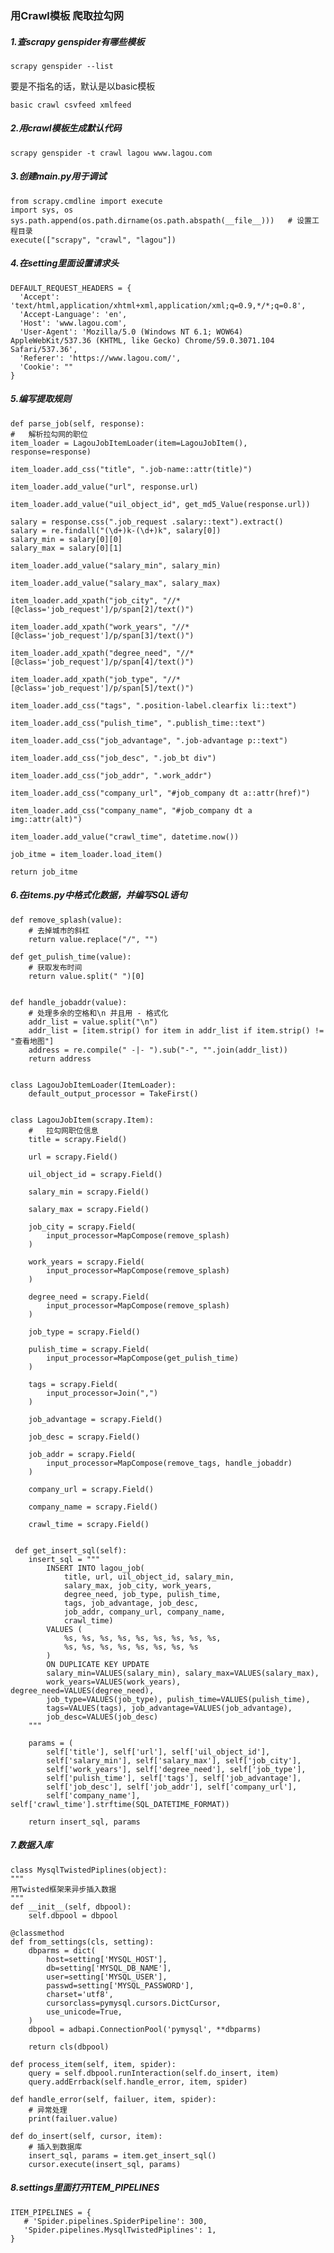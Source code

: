 ### 用Crawl模板 爬取拉勾网

##### 1.查scrapy genspider有哪些模板
    scrapy genspider --list
  要是不指名的话，默认是以basic模板
  
  `
  basic
  crawl
  csvfeed
  xmlfeed
  `
##### 2.用crawl模板生成默认代码
    scrapy genspider -t crawl lagou www.lagou.com
    
##### 3.创建main.py用于调试
    from scrapy.cmdline import execute
    import sys, os
    sys.path.append(os.path.dirname(os.path.abspath(__file__)))   # 设置工程目录
    execute(["scrapy", "crawl", "lagou"])
 
##### 4.在setting里面设置请求头
    DEFAULT_REQUEST_HEADERS = {
      'Accept': 'text/html,application/xhtml+xml,application/xml;q=0.9,*/*;q=0.8',
      'Accept-Language': 'en',
      'Host': 'www.lagou.com',
      'User-Agent': 'Mozilla/5.0 (Windows NT 6.1; WOW64) AppleWebKit/537.36 (KHTML, like Gecko) Chrome/59.0.3071.104 Safari/537.36',
      'Referer': 'https://www.lagou.com/',
      'Cookie': ""
    }
    
##### 5.编写提取规则
    def parse_job(self, response):
    #   解析拉勾网的职位
    item_loader = LagouJobItemLoader(item=LagouJobItem(), response=response)

    item_loader.add_css("title", ".job-name::attr(title)")

    item_loader.add_value("url", response.url)

    item_loader.add_value("uil_object_id", get_md5_Value(response.url))

    salary = response.css(".job_request .salary::text").extract()
    salary = re.findall("(\d+)k-(\d+)k", salary[0])
    salary_min = salary[0][0]
    salary_max = salary[0][1]

    item_loader.add_value("salary_min", salary_min)

    item_loader.add_value("salary_max", salary_max)

    item_loader.add_xpath("job_city", "//*[@class='job_request']/p/span[2]/text()")

    item_loader.add_xpath("work_years", "//*[@class='job_request']/p/span[3]/text()")

    item_loader.add_xpath("degree_need", "//*[@class='job_request']/p/span[4]/text()")

    item_loader.add_xpath("job_type", "//*[@class='job_request']/p/span[5]/text()")

    item_loader.add_css("tags", ".position-label.clearfix li::text")

    item_loader.add_css("pulish_time", ".publish_time::text")

    item_loader.add_css("job_advantage", ".job-advantage p::text")

    item_loader.add_css("job_desc", ".job_bt div")

    item_loader.add_css("job_addr", ".work_addr")

    item_loader.add_css("company_url", "#job_company dt a::attr(href)")

    item_loader.add_css("company_name", "#job_company dt a img::attr(alt)")

    item_loader.add_value("crawl_time", datetime.now())

    job_itme = item_loader.load_item()

    return job_itme
    
    
    
    
##### 6.在items.py中格式化数据，并编写SQL语句
    def remove_splash(value):
        # 去掉城市的斜杠
        return value.replace("/", "")

    def get_pulish_time(value):
        # 获取发布时间
        return value.split(" ")[0]


    def handle_jobaddr(value):
        # 处理多余的空格和\n 并且用 - 格式化
        addr_list = value.split("\n")
        addr_list = [item.strip() for item in addr_list if item.strip() != "查看地图"]
        address = re.compile(" -|- ").sub("-", "".join(addr_list))
        return address
    
    
    class LagouJobItemLoader(ItemLoader):
        default_output_processor = TakeFirst()
    
    
    class LagouJobItem(scrapy.Item):
        #   拉勾网职位信息
        title = scrapy.Field()
    
        url = scrapy.Field()
    
        uil_object_id = scrapy.Field()
    
        salary_min = scrapy.Field()
    
        salary_max = scrapy.Field()
    
        job_city = scrapy.Field(
            input_processor=MapCompose(remove_splash)
        )
    
        work_years = scrapy.Field(
            input_processor=MapCompose(remove_splash)
        )
    
        degree_need = scrapy.Field(
            input_processor=MapCompose(remove_splash)
        )
    
        job_type = scrapy.Field()
    
        pulish_time = scrapy.Field(
            input_processor=MapCompose(get_pulish_time)
        )
    
        tags = scrapy.Field(
            input_processor=Join(",")
        )
    
        job_advantage = scrapy.Field()
    
        job_desc = scrapy.Field()
    
        job_addr = scrapy.Field(
            input_processor=MapCompose(remove_tags, handle_jobaddr)
        )
    
        company_url = scrapy.Field()
    
        company_name = scrapy.Field()
    
        crawl_time = scrapy.Field()
        
    
     def get_insert_sql(self):
        insert_sql = """
            INSERT INTO lagou_job(
                title, url, uil_object_id, salary_min, 
                salary_max, job_city, work_years, 
                degree_need, job_type, pulish_time, 
                tags, job_advantage, job_desc, 
                job_addr, company_url, company_name, 
                crawl_time) 
            VALUES (
                %s, %s, %s, %s, %s, %s, %s, %s, %s, 
                %s, %s, %s, %s, %s, %s, %s, %s
            )
            ON DUPLICATE KEY UPDATE 
            salary_min=VALUES(salary_min), salary_max=VALUES(salary_max),
            work_years=VALUES(work_years), degree_need=VALUES(degree_need),
            job_type=VALUES(job_type), pulish_time=VALUES(pulish_time),
            tags=VALUES(tags), job_advantage=VALUES(job_advantage),
            job_desc=VALUES(job_desc)
        """

        params = (
            self['title'], self['url'], self['uil_object_id'],
            self['salary_min'], self['salary_max'], self['job_city'],
            self['work_years'], self['degree_need'], self['job_type'],
            self['pulish_time'], self['tags'], self['job_advantage'],
            self['job_desc'], self['job_addr'], self['company_url'],
            self['company_name'], self['crawl_time'].strftime(SQL_DATETIME_FORMAT))

        return insert_sql, params
        
##### 7.数据入库
    class MysqlTwistedPiplines(object):
    """
    用Twisted框架来异步插入数据
    """
    def __init__(self, dbpool):
        self.dbpool = dbpool

    @classmethod
    def from_settings(cls, setting):
        dbparms = dict(
            host=setting['MYSQL_HOST'],
            db=setting['MYSQL_DB_NAME'],
            user=setting['MYSQL_USER'],
            passwd=setting['MYSQL_PASSWORD'],
            charset='utf8',
            cursorclass=pymysql.cursors.DictCursor,
            use_unicode=True,
        )
        dbpool = adbapi.ConnectionPool('pymysql', **dbparms)

        return cls(dbpool)

    def process_item(self, item, spider):
        query = self.dbpool.runInteraction(self.do_insert, item)
        query.addErrback(self.handle_error, item, spider)

    def handle_error(self, failuer, item, spider):
        # 异常处理
        print(failuer.value)

    def do_insert(self, cursor, item):
        # 插入到数据库
        insert_sql, params = item.get_insert_sql()
        cursor.execute(insert_sql, params)
        
##### 8.settings里面打开ITEM_PIPELINES
    ITEM_PIPELINES = {
       # 'Spider.pipelines.SpiderPipeline': 300,
       'Spider.pipelines.MysqlTwistedPiplines': 1,
    }